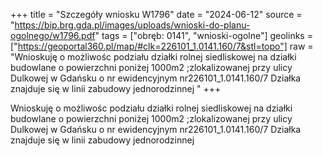 +++
title = "Szczegóły wniosku W1796"
date = "2024-06-12"
source = "https://bip.brg.gda.pl/images/uploads/wnioski-do-planu-ogolnego/w1796.pdf"
tags = ["obręb: 0141", "wnioski-ogolne"]
geolinks = ["https://geoportal360.pl/map/#clk=226101_1.0141.160/7&stl=topo"]
raw = "Wnioskuję o możliwośc podziału działki rolnej siedliskowej na działki budowlane o powierzchni poniżej 1000m2 ;zlokalizowanej przy ulicy Dulkowej w Gdańsku o nr ewidencyjnym nr226101_1.0141.160/7 Działka znajduje się w linii zabudowy jednorodzinnej "
+++

Wnioskuję o możliwośc podziału działki rolnej siedliskowej na działki budowlane o
powierzchni poniżej 1000m2 ;zlokalizowanej przy ulicy Dulkowej w Gdańsku o nr ewidencyjnym
nr226101_1.0141.160/7 Działka znajduje się w linii zabudowy jednorodzinnej



